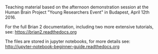 Teaching material based on the afternoon demonstration session at the Human Brain Project "Young Researchers Event" in Budapest, April 12th 2016.

For the full Brian 2 documentation, including two more extensive tutorials, see: https://brian2.readthedocs.org

The files are stored in jupyter notebooks, for more details see: http://jupyter-notebook-beginner-guide.readthedocs.org
